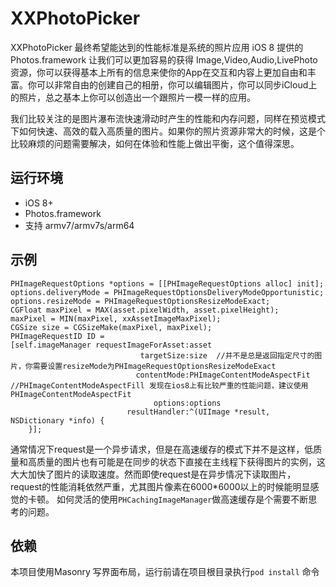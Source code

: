 # XXPhotoPicker
XXPhotoPicker 最终希望能达到的性能标准是系统的照片应用
iOS 8 提供的Photos.framework 让我们可以更加容易的获得 Image,Video,Audio,LivePhoto资源，你可以获得基本上所有的信息来使你的App在交互和内容上更加自由和丰富。你可以非常自由的创建自己的相册，你可以编辑图片，你可以同步iCloud上的照片，总之基本上你可以创造出一个跟照片一模一样的应用。

我们比较关注的是图片瀑布流快速滑动时产生的性能和内存问题，同样在预览模式下如何快速、高效的载入高质量的图片。如果你的照片资源非常大的时候，这是个比较麻烦的问题需要解决，如何在体验和性能上做出平衡，这个值得深思。
## 运行环境
- iOS 8+
- Photos.framework
- 支持 armv7/armv7s/arm64
## 示例
```objc
PHImageRequestOptions *options = [[PHImageRequestOptions alloc] init];
options.deliveryMode = PHImageRequestOptionsDeliveryModeOpportunistic;
options.resizeMode = PHImageRequestOptionsResizeModeExact;
CGFloat maxPixel = MAX(asset.pixelWidth, asset.pixelHeight);
maxPixel = MIN(maxPixel, xxAssetImageMaxPixel);
CGSize size = CGSizeMake(maxPixel, maxPixel);
PHImageRequestID ID =
[self.imageManager requestImageForAsset:asset
                             targetSize:size  //并不是总是返回指定尺寸的图片，你需要设置resizeMode为PHImageRequestOptionsResizeModeExact
                            contentMode:PHImageContentModeAspectFit   //PHImageContentModeAspectFill 发现在ios8上有比较严重的性能问题，建议使用PHImageContentModeAspectFit
                                options:options
                          resultHandler:^(UIImage *result, NSDictionary *info) {
    }];
```
通常情况下request是一个异步请求，但是在高速缓存的模式下并不是这样，低质量和高质量的图片也有可能是在同步的状态下直接在主线程下获得图片的实例，这大大加快了图片的读取速度。然而即使request是在异步情况下读取图片，request的性能消耗依然严重，尤其图片像素在6000*6000以上的时候能明显感觉的卡顿。
如何灵活的使用`PHCachingImageManager`做高速缓存是个需要不断思考的问题。

## 依赖
本项目使用Masonry 写界面布局，运行前请在项目根目录执行`pod install` 命令
